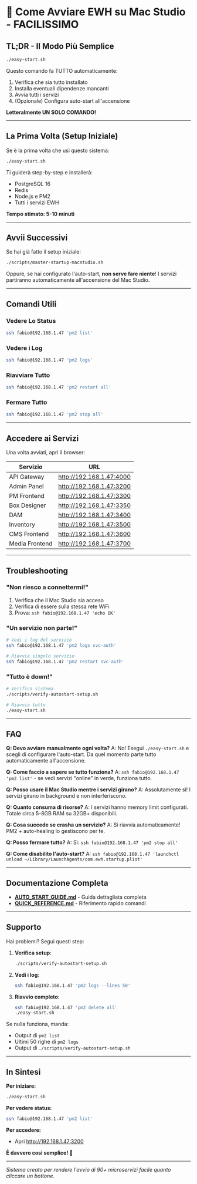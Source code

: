 # 🚀 Come Avviare EWH su Mac Studio - FACILISSIMO

## TL;DR - Il Modo Più Semplice

```bash
./easy-start.sh
```

Questo comando fa TUTTO automaticamente:
1. Verifica che sia tutto installato
2. Installa eventuali dipendenze mancanti
3. Avvia tutti i servizi
4. (Opzionale) Configura auto-start all'accensione

**Letteralmente UN SOLO COMANDO!**

---

## La Prima Volta (Setup Iniziale)

Se è la prima volta che usi questo sistema:

```bash
./easy-start.sh
```

Ti guiderà step-by-step e installerà:
- PostgreSQL 16
- Redis
- Node.js e PM2
- Tutti i servizi EWH

**Tempo stimato: 5-10 minuti**

---

## Avvii Successivi

Se hai già fatto il setup iniziale:

```bash
./scripts/master-startup-macstudio.sh
```

Oppure, se hai configurato l'auto-start, **non serve fare niente**!
I servizi partiranno automaticamente all'accensione del Mac Studio.

---

## Comandi Utili

### Vedere Lo Status

```bash
ssh fabio@192.168.1.47 'pm2 list'
```

### Vedere i Log

```bash
ssh fabio@192.168.1.47 'pm2 logs'
```

### Riavviare Tutto

```bash
ssh fabio@192.168.1.47 'pm2 restart all'
```

### Fermare Tutto

```bash
ssh fabio@192.168.1.47 'pm2 stop all'
```

---

## Accedere ai Servizi

Una volta avviati, apri il browser:

| Servizio | URL |
|----------|-----|
| API Gateway | http://192.168.1.47:4000 |
| Admin Panel | http://192.168.1.47:3200 |
| PM Frontend | http://192.168.1.47:3300 |
| Box Designer | http://192.168.1.47:3350 |
| DAM | http://192.168.1.47:3400 |
| Inventory | http://192.168.1.47:3500 |
| CMS Frontend | http://192.168.1.47:3600 |
| Media Frontend | http://192.168.1.47:3700 |

---

## Troubleshooting

### "Non riesco a connettermi!"

1. Verifica che il Mac Studio sia acceso
2. Verifica di essere sulla stessa rete WiFi
3. Prova: `ssh fabio@192.168.1.47 'echo OK'`

### "Un servizio non parte!"

```bash
# Vedi i log del servizio
ssh fabio@192.168.1.47 'pm2 logs svc-auth'

# Riavvia singolo servizio
ssh fabio@192.168.1.47 'pm2 restart svc-auth'
```

### "Tutto è down!"

```bash
# Verifica sistema
./scripts/verify-autostart-setup.sh

# Riavvia tutto
./easy-start.sh
```

---

## FAQ

**Q: Devo avviare manualmente ogni volta?**
A: No! Esegui `./easy-start.sh` e scegli di configurare l'auto-start. Da quel momento parte tutto automaticamente all'accensione.

**Q: Come faccio a sapere se tutto funziona?**
A: `ssh fabio@192.168.1.47 'pm2 list'` - se vedi servizi "online" in verde, funziona tutto.

**Q: Posso usare il Mac Studio mentre i servizi girano?**
A: Assolutamente sì! I servizi girano in background e non interferiscono.

**Q: Quanto consuma di risorse?**
A: I servizi hanno memory limit configurati. Totale circa 5-8GB RAM su 32GB+ disponibili.

**Q: Cosa succede se crasha un servizio?**
A: Si riavvia automaticamente! PM2 + auto-healing lo gestiscono per te.

**Q: Posso fermare tutto?**
A: Sì: `ssh fabio@192.168.1.47 'pm2 stop all'`

**Q: Come disabilito l'auto-start?**
A: `ssh fabio@192.168.1.47 'launchctl unload ~/Library/LaunchAgents/com.ewh.startup.plist'`

---

## Documentazione Completa

- **[AUTO_START_GUIDE.md](AUTO_START_GUIDE.md)** - Guida dettagliata completa
- **[QUICK_REFERENCE.md](QUICK_REFERENCE.md)** - Riferimento rapido comandi

---

## Supporto

Hai problemi? Segui questi step:

1. **Verifica setup**:
   ```bash
   ./scripts/verify-autostart-setup.sh
   ```

2. **Vedi i log**:
   ```bash
   ssh fabio@192.168.1.47 'pm2 logs --lines 50'
   ```

3. **Riavvio completo**:
   ```bash
   ssh fabio@192.168.1.47 'pm2 delete all'
   ./easy-start.sh
   ```

Se nulla funziona, manda:
- Output di `pm2 list`
- Ultimi 50 righe di `pm2 logs`
- Output di `./scripts/verify-autostart-setup.sh`

---

## In Sintesi

**Per iniziare:**
```bash
./easy-start.sh
```

**Per vedere status:**
```bash
ssh fabio@192.168.1.47 'pm2 list'
```

**Per accedere:**
- Apri http://192.168.1.47:3200

**È davvero così semplice! 🎉**

---

*Sistema creato per rendere l'avvio di 90+ microservizi facile quanto cliccare un bottone.*
